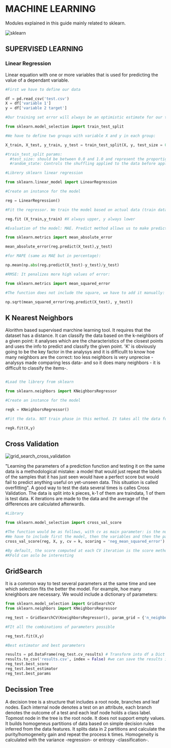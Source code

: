 # MACHINE LEARNING

Modules explained in this guide mainly related to sklearn.

![sklearn](https://user-images.githubusercontent.com/116038816/224510655-264a75d9-ce05-422e-82be-4cba53d60cf2.png)

## SUPERVISED LEARNING

### Linear Regression

Linear equation with one or more variables that is used for predicting the value of a dependant variable.

````python
#First we have to define our data

df = pd.read_csv('test.csv')
X = df['variable 1']
y = df['variable 2 target']

#Our training set error will always be an optimistic estimate for our test set error. Therefore we have to split our data into train data and test data:

from sklearn.model_selection import train_test_split

#We have to define two groups with variable X and y in each group:

X_train, X_test, y_train, y_test = train_test_split(X, y, test_size = 0.10, random_state = 4)

#train_test_split params:
  #test_size: should be between 0.0 and 1.0 and represent the proportion of the dataset to include in the test split. If None, the value is set to the  complement of the train size. If train_size is also None, it will be set to 0.25.
  #random_state: Controls the shuffling applied to the data before applying the split

#Librery sklearn linear regression

from sklearn.linear_model import LinearRegression

#Create an instance for the model

reg = LinearRegression()

#Fit the regressor. We train the model based on actual data (train data). It is always done with train data

reg.fit (X_train,y_train) #X always upper, y always lower

#Evaluation of the model: MAE. Predict method allows us to make predictions using our model.

from sklearn.metrics import mean_absolute_error

mean_absolute_error(reg.predict(X_test),y_test)

#for MAPE (same as MAE but in percentage):

np.mean(np.abs(reg.predict(X_test)-y_test)/y_test)

#RMSE: It penalizes more high values of error:

from sklearn.metrics import mean_squared_error

#The function does not include the square, we have to add it manually:

np.sqrt(mean_squared_error(reg.predict(X_test), y_test))

````

## K Nearest Neighbors 

Alorithm based supervised marchine learning tool. It requires that the dataset has a distance.
It can classify the data based on the k-neighbors of a given point: it analyses which are the characteristics of the closest points and uses the info to predict and classify the given point.
'K' is obviously going to be the key factor in the analysys and it is difficullt to know hoe many neighbors are the correct: too less neighbors is very unprecise - analysys made comparing less data- and so it does many neighbors - it is difficult to classify the items-.

````python

#Load the librery from sklearn

from sklearn.neighbors import KNeighborsRegressor

#Create an instance for the model

regk = KNeighborsRegressor()

#Fit the data. NOT train phase in this method. It takes all the data for the analysis.

regk.fit(X,y) 
````
## Cross Validation
![grid_search_cross_validation](https://user-images.githubusercontent.com/116038816/224561052-6ad7bc0f-a8d3-451e-831e-07d990811464.png)

"Learning the parameters of a prediction function and testing it on the same data is a methodological mistake: a model that would just repeat the labels of the samples that it has just seen would have a perfect score but would fail to predict anything useful on yet-unseen data. This situation is called overfitting".
A good way to test the data several times is calles Cross Validation. The data is split into k pieces, k-1 of them are traindata, 1 of them is test data. K iterations are made to the data and the average of the differences are calculated afterwards.

````python
#Library

from sklearn.model_selection import cross_val_score

#The function would be as follows, with cv as main parameter: is the number of parts in which the data is split.
#We have to include first the model, then the variables and then the parameters:
cross_val_score(reg, X, y, cv = k, scoring = 'neg_mean_squared_error')

#By default, the score computed at each CV iteration is the score method of the estimator. It is possible to change this by using the scoring parameter.
#KFold can aslo be interesting
````
## GridSearch

It is a common way to test several parameters at the same time and see which selection fits the better the model. For example, hoe many kneighbors are necessary.
We would include a dictionary of parameters:

````python
from sklearn.model_selection import GridSearchCV
from sklearn.neighbors import KNeighborsRegressor

reg_test = GridSearchCV(KneighborsRegressor(), param_grid = {'n_neighbors': np.arange(3,50)})

#FIt all the combinations of parameters possible

reg_test.fit(X,y)

#Best estimator and best parameters

results = pd.DataFrame(reg_test.cv_results) # Transform into df a Dict with keys as column headers and values as columns, that can be imported into a pandas DataFrame.
results.to_csv('results.csv', index = False) #we can save the results into a file.
reg_test.best_score
reg_test.best_estimator
reg_test.best_params
````
## Decission Tree
A decision tree is a structure that includes a root node, branches and leaf nodes. Each internal node denotes a test on an attribute, each branch denotes the outcome of a test and each leaf node holds a class label. Topmost node in the tree is the root node.
It does not support empty values.
It builds homogeneus partitions of data based on simple decision rules inferred from the data features.
It splits data in 2 partitions and calculate the purity/homogeneity gain and repeat the process k times.
Homogeneity is calculated with the variance -regression- or entropy -classification-.






